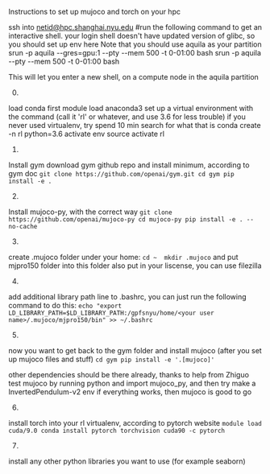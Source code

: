 Instructions to set up mujoco and torch on your hpc 

ssh into netid@hpc.shanghai.nyu.edu
#run the following command to get an interactive shell. your login shell doesn't have updated version of glibc, so you should set up env here
Note that you should use aquila as your partition
srun -p aquila --gres=gpu:1 --pty --mem  500 -t 0-01:00 bash
srun -p aquila --pty --mem  500 -t 0-01:00 bash

This will let you enter a new shell, on a compute node in the aquila partition

0. 
load conda first
module load anaconda3
set up a virtual environment with the command (call it 'rl' or whatever, and use 3.6 for less trouble)
if you never used virtualenv, try spend 10 min search for what that is
conda create -n rl python=3.6
activate env
source activate rl

1.
Install gym
download gym github repo and install minimum, according to gym doc
`git clone https://github.com/openai/gym.git
cd gym
pip install -e .`

2.
Install mujoco-py, with the correct way
`git clone https://github.com/openai/mujoco-py
cd mujoco-py
pip install -e . --no-cache`

3. 
create .mujoco folder under your home:
`cd ~ 
mkdir .mujoco`
and put mjpro150 folder into this folder also put in your liscense, you can use filezilla

4. 
add additional library path line to .bashrc,
you can just run the following command to do this:
`echo "export LD_LIBRARY_PATH=$LD_LIBRARY_PATH:/gpfsnyu/home/<your user name>/.mujoco/mjpro150/bin" >> ~/.bashrc`

5. 
now you want to get back to the gym folder and install mujoco (after you set up mujoco files and stuff)
`cd gym
pip install -e '.[mujoco]'`

other dependencies should be there already, thanks to help from Zhiguo
test mujoco by running python and import mujoco_py, and then try make a InvertedPendulum-v2 env
if everything works, then mujoco is good to go

6. 
install torch into your rl virtualenv, according to pytorch website
`module load cuda/9.0
conda install pytorch torchvision cuda90 -c pytorch`


7. 
install any other python libraries you want to use (for example seaborn)
